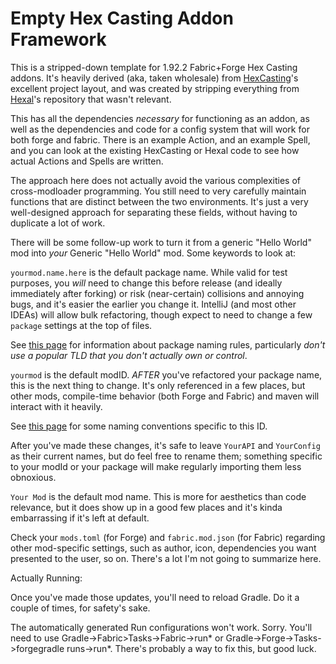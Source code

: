 # Empty Hex Casting Addon Framework

This is a stripped-down template for 1.92.2 Fabric+Forge Hex Casting addons.  It's heavily derived (aka, taken wholesale) from [HexCasting](https://www.curseforge.com/minecraft/mc-mods/hexcasting)'s excellent project layout, and was created by stripping everything from [Hexal](https://modrinth.com/mod/hexal)'s repository that wasn't relevant.

This has all the dependencies _necessary_ for functioning as an addon, as well as the dependencies and code for a config system that will work for both forge and fabric. There is an example Action, and an example Spell, and you can look at the existing HexCasting or Hexal code to see how actual Actions and Spells are written.

The approach here does not actually avoid the various complexities of cross-modloader programming.  You still need to very carefully maintain functions that are distinct between the two environments.  It's just a very well-designed approach for separating these fields, without having to duplicate a lot of work.

There will be some follow-up work to turn it from a generic "Hello World" mod into _your_ Generic "Hello World" mod.  Some keywords to look at:

``yourmod.name.here`` is the default package name.  While valid for test purposes, you _will_ need to change this before release (and ideally immediately after forking) or risk (near-certain) collisions and annoying bugs, and it's easier the earlier you change it.
IntelliJ (and most other IDEAs) will allow bulk refactoring, though expect to need to change a few ``package`` settings at the top of files.

See [this page](https://docs.oracle.com/javase/specs/jls/se6/html/packages.html#7.7) for information about package naming rules, particularly _don't use a popular TLD that you don't actually own or control_.

``yourmod`` is the default modID.  _AFTER_ you've refactored your package name, this is the next thing to change.  It's only referenced in a few places, but other mods, compile-time behavior (both Forge and Fabric) and maven will interact with it heavily.

See [this page](https://maven.apache.org/guides/mini/guide-naming-conventions.html) for some naming conventions specific to this ID.

After you've made these changes, it's safe to leave ``YourAPI`` and ``YourConfig`` as their current names, but do feel free to rename them; something specific to your modId or your package will make regularly importing them less obnoxious.

``Your Mod`` is the default mod name.  This is more for aesthetics than code relevance, but it does show up in a good few places and it's kinda embarrassing if it's left at default.

Check your ``mods.toml`` (for Forge) and ``fabric.mod.json`` (for Fabric) regarding other mod-specific settings, such as author, icon, dependencies you want presented to the user, so on.  There's a lot I'm not going to summarize here.

Actually Running:

Once you've made those updates, you'll need to reload Gradle.  Do it a couple of times, for safety's sake.

The automatically generated Run configurations won't work.  Sorry.  You'll need to use Gradle->Fabric>Tasks->Fabric->run* or Gradle->Forge->Tasks->forgegradle runs->run*.  There's probably a way to fix this, but good luck.